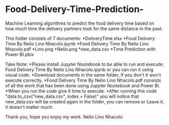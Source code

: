 # Food-Delivery-Time-Prediction-
 Machine Learning algorithms to predict the food delivery time based on how much time the delivery partners took for the same distance in the past.

This folder consists of 7 documents:
  *DeliveryTime.xlsx
  *Food Delivery Time By Nelio Lino Nhacolo.ipynb
  *Food Delivery Time By Nelio Lino Nhacolo.pdf
  *Lino.png
  *Nelio.png
  *new_data.csv
  *Time Prediction with Power BI.pbix
  
Take Note:
  *Please install Jupyter Nootebook to be able to run and execute: Food Delivery Time By Nelio Lino Nhacolo.ipynb or you can run it using visual code.
  *Download documents in the same folder, if you don't it won't execute correctly.
  *Food Delivery Time By Nelio Lino Nhacolo.pdf consists of all the work that has been done using Jupyter Nootebook and Power Bi. 
  *When you run the code give it time to execute.
  *After running this code "data.to_csv("new_data.csv", index = False)" you will notice that new_data.csv will be created again in the folder, you can remove or
   Leave it, it doesn't matter much. 
   
 Thank you, hope you enjoy my work.
 Nelio Lino Nhacolo

